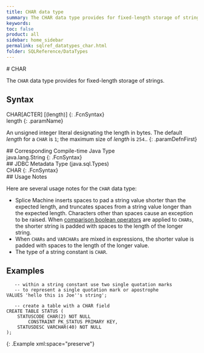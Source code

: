 ```yaml
---
title: CHAR data type
summary: The CHAR data type provides for fixed-length storage of strings.
keywords:
toc: false
product: all
sidebar: home_sidebar
permalink: sqlref_datatypes_char.html
folder: SQLReference/DataTypes
---
```

<section>
<div class="TopicContent" data-swiftype-index="true" markdown="1">
# CHAR

The `CHAR` data type provides for fixed-length storage of strings.

## Syntax

<div class="fcnWrapperWide" markdown="1">
    CHAR[ACTER] [(length)]
{: .FcnSyntax}

</div>
<div class="paramList" markdown="1">
length
{: .paramName}

An unsigned integer literal designating the length in bytes. The default
*length* for a `CHAR` is `1`; the maximum size of *length* is `254`..
{: .paramDefnFirst}

</div>
## Corresponding Compile-time Java Type

<div class="fcnWrapperWide" markdown="1">
    java.lang.String
{: .FcnSyntax}

</div>
## JDBC Metadata Type (java.sql.Types)

<div class="fcnWrapperWide" markdown="1">
    CHAR
{: .FcnSyntax}

</div>
## Usage Notes

Here are several usage notes for the `CHAR` data type:

* Splice Machine inserts spaces to pad a string value shorter than the
  expected length, and truncates spaces from a string value longer than
  the expected length. Characters other than spaces cause an exception
  to be raised. When [comparison boolean
  operators](sqlref_expressions_boolean.html) are applied to `CHARs`,
  the shorter string is padded with spaces to the length of the longer
  string.
* When `CHARs` and `VARCHARs` are mixed in expressions, the shorter
  value is padded with spaces to the length of the longer value.
* The type of a string constant is `CHAR`.

## Examples

<div class="preWrapperWide" markdown="1">
    
       -- within a string constant use two single quotation marks
       -- to represent a single quotation mark or apostrophe
    VALUES 'hello this is Joe''s string';
    
       -- create a table with a CHAR field
    CREATE TABLE STATUS (
        STATUSCODE CHAR(2) NOT NULL
            CONSTRAINT PK_STATUS PRIMARY KEY,
        STATUSDESC VARCHAR(40) NOT NULL
    );    
{: .Example xml:space="preserve"}

</div>
</div>
</section>

